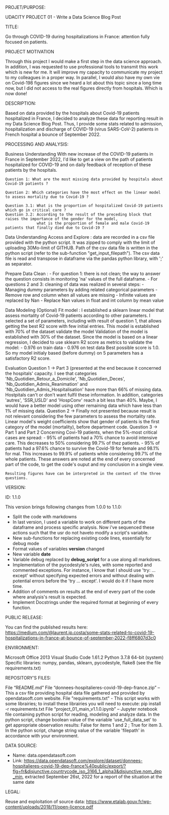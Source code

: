 PROJET/PURPOSE:

UDACITY PROJECT 01 - Write a Data Science Blog Post


TITLE:

Go through COVID-19 during hospitalizations in France: attention fully focused on patients.


PROJECT MOTIVATION

Through this project I would make a first step in the data science approach. In addition, I was requested to use professional tools to transmit this work which is new for me. It will improve my capacity to communicate my project to my colleagues in a proper way.
In parallel, I would also have my own vie on Covid-198 figures since we heard a lot about this topic since a long time now, but I did not access to the real figures directly from hospitals. Which is now done!


DESCRIPTION:

Based on data provided by the hospitals about Covid-19 patients hospitalized in France, 
I decided to analyze these data for reporting result in my Data Science Blog Post.
Thus, I provide some stats related to admission, hospitalization and discharge of COVID-19 (virus SARS-CoV-2) patients in French hospital a bounce of September 2022.


PROCESSING AND ANALYSIS:

Business Understanding
    With new increase of the COVID-19 patients in France in September 2022, I'd like to get a view on the path of patients hospitalized for COVID-19 and on daily feedback of reception of these patients by the hospitals.
	
	Question 1: What are the most missing data provided by hospitals about Covid-19 patients ?	
	
	Question 2: Which categories have the most effect on the linear model to assess mortality due to Covid-19 ?
	
	Question 3.1: What is the proportion of hospitalized Covid-19 patients which go in critical care ?
	Question 3.2: According to the result of the preceding block that raises the importance of the gender for the model,
				  what is the proportion of female and male Covid-19 patients that finally died due to Covid-19 ?

	
Data Understanding
    Access and Explore : data are recorded in a csv file provided with the python script. It was zipped to comply with the limit of uploading 30Mo-limit of GITHUB.
						 Path of the csv data file is written in the python script (refer to the sub-function "get_input_filepath").
						 The csv data file is read and transpose in dataframe via the pandas python library, with ';' as separator.
						 
Prepare Data
    Clean : 
	- For question 1: there is not clean; the way to answer the question consists in monitoring 'na' values of the full dataframe.
	- For questions 2 and 3: cleaning of data was realized in several steps:
							 - Managing dummy parameters by adding related categorical parameters
							 - Remove row and column when all values are missing
							 - Infinite values are replaced by Nan
							 - Replace Nan values in float and int column by mean value
	
Data Modeling (Optional)
    Fit model : I established a sklearn linear model that assess mortality of Covid-19 patients according to other parameters.
			    I selected a set of parameters, including with result of question 1, that allows getting the best R2 score with few initial entries.
				This model is established with 70% of the dataset
    validate the model
				Validation of the model is established with 30% of the dataset.
				Since the model is based on a linear regression, I decided to use sklearn R2 score as metrics to validate the model:
				- 0.976 on train data
				- 0.976 on test data
				Best possible score is 1.0. So my model initialy based (before dummy) on 5 parameters has a satisfactory R2 score.
	
Evaluation
    Question 1 -> Part 3 (presented at the end because it concerned the hospitals' capacity.
        I see that categories 'Nb_Quotidien_Retour_a_Domicile', 'Nb_Quotidien_Deces',
		  'Nb_Quotidien_Admis_Reanimation' and 'Nb_Quotidien_Admis_Hospitalisation'
		  have more than 66% of missing data. Hostpitals can't or don't want fulfil these information.
		  In addition, categories 'autres', 'SSR_USLD' and 'HospConv' reach a bit less than 40%.
		  Maybe, I would have a better model using other remaining data which have less than 1% of missing data. 
    Question 2 -> Finally not presented because result is not relevant considering the few parameters to assess the mortality rate.
        Linear model's weight coefficients show that gender of patients is the first category of the model (mortality), before department code.
    Question 3 -> Part 1 and Part 2
        Concerning Covi-19 patients, when the 5%-most critical cases are spread:
			- 95% of patients had a 70% chance to avoid intensive care. This decreases to 50% considering 99.7% of thez patients.
			- 95% of patients had a 97.6% chance to survive the Covid-19 for female and 98.1% for mal. This increases to 99.9% of patients while considering 99.7% of the whole patients.
	These answers are noted at the end of every concerned part of the code, to get the code's ouput and my conclusion in a single view.
	
	Resulting figures have can be interpreted in the context of the three questions.


VERSION:

ID: 1.1.0

This version brings following changes from 1.0.0 to 1.1.0:
- Split the code with markdowns
- In last version, I used a variable to work on different parts of the dataframe and process specific analysis.
  Now i've sequenced these actions such that the usr do not haveto modify a script's variable.
- New sub-functions for replacing existing code lines, essentially for debug mode
- Format values of variables __version__ changed
- New variable __date__
- Variable debug replaced by __debug_script__ for a use along all markdows.
- Implementation of the pycodestyle's rules, with some reported and commented exceptions.
  For instance, I know that I should use 'try: ... except' without specifying expected errors and without dealing with potential errors before the 'try ... except'.
  I would do it if I have more time.
- Addition of comments on results at the end of every part of the code where analysis's result is expected.
- Implement Docstrings under the required format at beginning of every function.

			
			
PUBLIC RELEASE:

You can find the published results here: https://medium.com/@laurent.jp.costa/some-stats-related-to-covid-19-hospitalizations-in-france-at-bounce-of-september-2022-f8ff6807d3c0


ENVIRONMENT:

Microsoft Office 2013
Visual Studio Code 1.61.2
Python 3.7.8 64-bit (system)
Specific libraries: numpy, pandas, sklearn, pycodestyle, flake8 (see the file requirements.txt)


REPOSITORY’S FILES:

File “README.md”
File “donnees-hospitalieres-covid-19-dep-france.zip” – This a csv file providing hospital data file gathered and provided by opendatasoft.com website.
File "requirements.txt" - This script works with some librairies; to install these librairies you will need to execute: pip install -r requirements.txt
File “project_01_main_v1.1.0.ipynb” – Jupyter notebook file containing python script for reading, modeling and analyze data.
In the python script, change boolean value of the variable 'use_full_data_set' to get appropriate observation results: False for items 1 and 2 ; True for item 3. In the python script, change string value of the variable 'filepath' in accordance with your environment.


DATA SOURCE:

- Name: data.opendatasoft.com
- Link: https://data.opendatasoft.com/explore/dataset/donnees-hospitalieres-covid-19-dep-france%40public/export/?flg=fr&disjunctive.countrycode_iso_3166_1_alpha3&disjunctive.nom_dep_min, extracted September 26st, 2022 for a report of the situation at the same date


LEGAL:

Reuse and exploitation of source data: https://www.etalab.gouv.fr/wp-content/uploads/2018/11/open-licence.pdf
